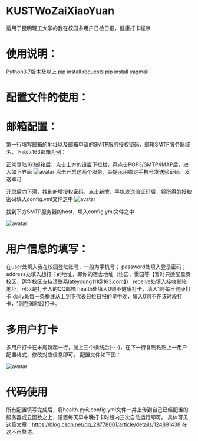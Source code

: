 # KUSTWoZaiXiaoYuan
适用于昆明理工大学的我在校园多用户日检日报，健康打卡程序



# 使用说明：
Python3.7版本及以上
pip install requests
pip install yagmail



# 配置文件的使用：
# 邮箱配置：
第一行填写邮箱的地址以及邮箱申请的SMTP服务授权密码，邮箱SMTP服务器域名，下面以163邮箱为例：

正常登陆163邮箱后，点击上方的设置下拉栏，再点击POP3/SMTP/IMAP后，进入如下界面
![avatar](https://img-blog.csdnimg.cn/aa3014630ebd4b5ea50bab59f9649070.png)
点击开启这两个服务，会提示用绑定手机号发送验证码，发送即可

开启后向下滑，找到新增授权密码，点击新增，手机发送验证码后，将所得的授权密码填入config.yml文件之中
![avatar](https://img-blog.csdnimg.cn/29ee0dea2b7d4174b2b6ff61922e06d4.png)

找到下方SMTP服务器的host，填入config.yml文件之中

![avatar](https://img-blog.csdnimg.cn/0fb29040b4b24a6a9e9da93ed4aa42a2.png)


# 用户信息的填写：
在user处填入我在校园登陆账号，一般为手机号；
password处填入登录密码；
address处填入想打卡的地址，即你的宿舍地址（怡园，憬园等【暂时只适配呈贡校区，莲华校区支持请联系lateyoung111@163.com】）
receive处填入接收邮箱地址，可以是打卡人的QQ邮箱
health处填入0则不健康打卡，填入1则每日健康打卡
daily处每一条横线从上到下代表日检日报的早中晚，填入0则不在该时段打卡，1则在该时段打卡。

# 多用户打卡
多用户打卡在末尾新起一行，加上三个横线后(---)，在下一行复制粘贴上一用户配置格式，修改对应信息即可。
配置文件如下图：


![avatar](https://img-blog.csdnimg.cn/e9c821ffe2494f419902c9a734156cb4.png)


# 代码使用
所有配置填写完成后，将health.py和config.yml文件一并上传到自己已经配置的服务器或云函数之上，设置每天早中晚打卡时段内三次自动运行即可。
具体可见这篇文章：https://blog.csdn.net/qq_28778001/article/details/124891438
在这不再赘述。
